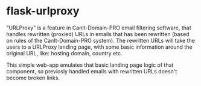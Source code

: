 # flask-urlproxy

"URLProxy" is a feature in CanIt-Domain-PRO email filtering software, that
handles rewritten (proxied) URLs in emails that has been rewritten
(based on rules of the CanIt-Domain-PRO system).
The rewritten URLs will take the users to a URLProxy landing page,
with some basic information around the original URL, like:
hosting domain, country etc.

This simple web-app emulates that basic landing page logic of that component,
so previosly handled emails with rewritten URLs doesn't become broken links.
